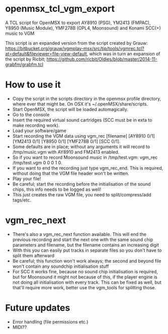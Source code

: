 # openmsx_tcl_vgm_export

A TCL script for OpenMSX to export AY8910 (PSG), YM2413 (FMPAC), Y8950 (Music Module), YMF278B (OPL4, Moonsound) and Konami SCC(+) music to VGM

This script is an expanded version from the script created by Grauw: https://bitbucket.org/grauw/vgmplay-msx/src/tip/tools/vgmrec.tcl?at=default&fileviewer=file-view-default, which was in turn an expansion of the script by Ricbit; https://github.com/ricbit/Oldies/blob/master/2014-11-grabfm/grabfm.tcl

# How to use it

- Copy the script in the scripts directory in the openmsx profile directory, where ever that might be. On OSX it's ~/.openMSX/share/scripts.
- Start OpenMSX, the script will be loaded automagically.
- Go to the console
- Insert the required virtual sound cartridges (SCC must be in exta to make recording work).
- Load your software/game
- Start recording the VGM data using vgm_rec [filename] [AY8910 0/1] [YM2413 0/1] [Y8950 0/1] [YMF278B 0/1] [SCC 0/1].
- Some defaults are in place; without any arguments it will record to /tmp/music.vgm with AY8910 and FM2413 enabled.
- So if you want to record Moonsound music in /tmp/test.vgm: vgm_rec /tmp/test.vgm 0 0 0 1 0.
- If you want to end the recording just type vgm_rec_end. This is required, without doing that the VGM file header won't be written.
- Play your file!
- Be careful; start the recording before the initialisation of the sound chips, this info needs to be logged as well!
- This just creates the raw VGM file, you need to split/compress/add tags/etc.

# vgm_rec_next

- There's also a vgm_rec_next function available. This will end the previous recording and start the next one with the same sound chip parameters and filename, but the filename contains an increasing digit
- With this you can easily put tracks in separate files so you don't have to split them afterward
- Be careful; this function won't work always; the second and beyond file won't contain any soundchip initialisation stuff
- For SCC it works fine, because no sound chip initialisation is required, but for Moonsound it might not because of this, if the player engine is not doing all initialisation with every track. This can be fixed as well, but that'll require more work, better use the vgm_tools for splitting those.

# Future updates

- Error handling (file permissions etc.)
- MIDI??
